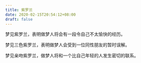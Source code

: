 ```yaml
---
title: 紫罗兰
date: 2020-02-15T20:54:12+08:00
draft: false
---
```


梦见紫罗兰，表明做梦人将会有一段令自己不太愉快的经历。<br>


梦见三色紫罗兰，表明做梦人会受到一位同性朋友的暂时误解。<br>


梦见亲吻紫罗兰，做梦人将和一个比自己年轻的人发生密切的联系。<br>
